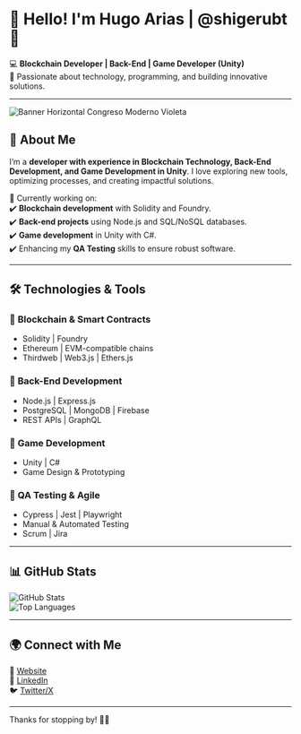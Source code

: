 # 👋 Hello! I'm Hugo Arias | @shigerubt 🚀  

💻 **Blockchain Developer | Back-End | Game Developer (Unity)**  
🔹 Passionate about technology, programming, and building innovative solutions.  

---
![Banner Horizontal Congreso Moderno Violeta](https://github.com/user-attachments/assets/d34e264e-90ae-4b96-b9eb-3763b4e83428)

## 🚀 About Me  
I’m a **developer with experience in Blockchain Technology, Back-End Development, and Game Development in Unity**. I love exploring new tools, optimizing processes, and creating impactful solutions.  

📌 Currently working on:  
✔️ **Blockchain development** with Solidity and Foundry.  
✔️ **Back-end projects** using Node.js and SQL/NoSQL databases.  
✔️ **Game development** in Unity with C#.  
✔️ Enhancing my **QA Testing** skills to ensure robust software.  

---

## 🛠️ Technologies & Tools  

### 🔹 **Blockchain & Smart Contracts**  
- Solidity | Foundry  
- Ethereum | EVM-compatible chains  
- Thirdweb | Web3.js | Ethers.js  

### 🔹 **Back-End Development**  
- Node.js | Express.js  
- PostgreSQL | MongoDB | Firebase  
- REST APIs | GraphQL  

### 🔹 **Game Development**  
- Unity | C#  
- Game Design & Prototyping  

### 🔹 **QA Testing & Agile**  
- Cypress | Jest | Playwright  
- Manual & Automated Testing  
- Scrum | Jira  

---

## 📊 GitHub Stats  
![GitHub Stats](https://github-readme-stats.vercel.app/api?username=shigerubt&show_icons=true&theme=radical)  
![Top Languages](https://github-readme-stats.vercel.app/api/top-langs/?username=shigerubt&layout=compact&theme=radical)  

---

## 🌍 Connect with Me  
💼 [Website](https://ariascode.dev)  
📌 [LinkedIn](https://linkedin.com/in/yourusername)  
🐦 [Twitter/X](https://twitter.com/yourusername)  

---

Thanks for stopping by! 🚀✨  
